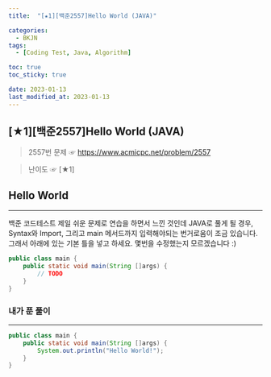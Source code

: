 ```yaml
---
title:  "[★1][백준2557]Hello World (JAVA)" 

categories:
  - BKJN
tags:
  - [Coding Test, Java, Algorithm]

toc: true
toc_sticky: true

date: 2023-01-13
last_modified_at: 2023-01-13
---
```

[★1][백준2557]Hello World (JAVA)
----
> 2557번 문제 ☞ <https://www.acmicpc.net/problem/2557> 

> 난이도 ☞ [★1]
  
## Hello World
___  
백준 코드테스트 제일 쉬운 문제로 연습을 하면서 느낀 것인데 JAVA로 풀게 될 경우, Syntax와 Import, 그리고 main 메서드까지 입력해야되는 번거로움이 조금 있습니다. 그래서 아래에 있는 기본 틀을 넣고 하세요. 몇번을 수정했는지 모르겠습니다 :)
```java
public class main {
    public static void main(String []args) {
        // TODO
    }
}
```

### 내가 푼 풀이
___  
```java
public class main {
    public static void main(String []args) {
        System.out.println("Hello World!");
    }
}
```